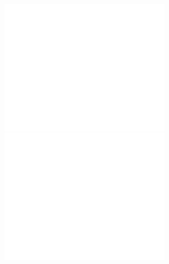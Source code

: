<div align="center">
    <img src="introduction.svg" width="800" height="400" alt="Click to see the source">
    <a href="https://github.com/shawilly/ponokai">
        <img src="ponokai.svg" width="800" height="400" alt="Click to see the source">
    </a>
</div>
